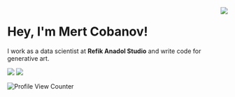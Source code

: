 <img align='right' src="https://github-readme-stats.vercel.app/api?username=cobanov&show_icons=true">

# Hey, I'm Mert Cobanov! 
I work as a data scientist at **Refik Anadol Studio** and write code for generative art.


[![](https://img.shields.io/twitter/follow/mertcobanov?style=social)](https://www.twitter.com/mertcobanov)
[![](https://img.shields.io/github/followers/cobanov?style=social)](https://www.github.com/cobanov)

![Profile View Counter](https://komarev.com/ghpvc/?username=cobanov)
